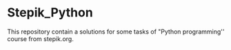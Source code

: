# Stepik_Python
This repository contain a solutions for some tasks of "Python programming'' course from stepik.org.
